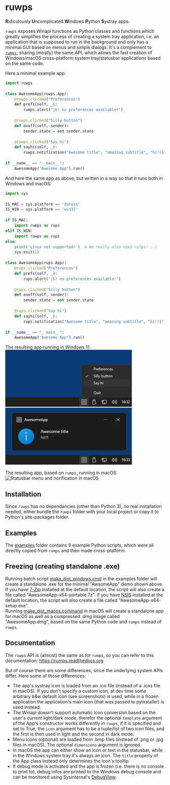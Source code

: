 # ruwps
**R**idiculously **U**ncomplicated **W**indows **P**ython **S**ystray apps.

``ruwps`` exposes Winapi functions as Python classes and functions which greatly simplifies the process of creating a system tray application, i.e. an application that is supposed to run in the background and only has a minimal GUI based on menus and simple dialogs. It's a complement to [``rumps``](https://github.com/jaredks/rumps), sharing (mostly) the same API, which allows the fast creation of Windows/macOS cross-platform system tray/statusbar applications based on the same code.

Here a minimal example app:
```python
import ruwps

class AwesomeApp(ruwps.App):
    @ruwps.clicked("Preferences")
    def prefs(self, _):
        rumps.alert("jk! no preferences available!")

    @ruwps.clicked("Silly button")
    def onoff(self, sender):
        sender.state = not sender.state

    @ruwps.clicked("Say hi")
    def sayhi(self, _):
        ruwps.notification("Awesome title", "amazing subtitle", "hi!!1")

if __name__ == "__main__":
    AwesomeApp("Awesome App").run()
```
And here the same app as above, but written in a way so that it runs both in Windows and macOS:
```python
import sys

IS_MAC = sys.platform == 'darwin'
IS_WIN = sys.platform == 'win32'

if IS_MAC:
    import rumps as rups
elif IS_WIN:
    import ruwps as rups
else:
    print('Linux not supported!')  # We really also need rulps! ;-)
    sys.exit(1)

class AwesomeApp(rups.App):
    @rups.clicked("Preferences")
    def prefs(self, _):
        rups.alert("jk! no preferences available!")

    @rups.clicked("Silly button")
    def onoff(self, sender):
        sender.state = not sender.state

    @rups.clicked("Say hi")
    def sayhi(self, _):
        rups.notification("Awesome title", "amazing subtitle", "hi!!1")

if __name__ == "__main__":
    AwesomeApp("Awesome App").run()
```

The resulting app running in Windows 11:  
![System tray menu in Windows 11](screenshots/systray_menu.png)
![System tray notification in Windows 11](screenshots/systray_notifcation.png)

The resulting app, based on ``rumps``, running in macOS:  
![Statusbar menu and norification in macOS](https://raw.github.com/jaredks/rumps/master/examples/rumps_example.png)

## Installation

Since ``ruwps`` has no dependancies (other than Python 3), no real installation needed, either bundle the ``ruwps`` folder with your local project or copy it to Python's site-packages folder.

## Examples

The [examples](examples/) folder contains 9 example Python scripts, which were all directly copied from ``rumps`` and then made cross-platform.

## Freezing (creating standalone .exe)

Running batch script [make_dist_windows.cmd](examples/make_dist_windows.cmd) in the examples folder will create a standalone .exe for the minimal "AwsomeApp" demo shown above. If you have [7-Zip](https://7-zip.org/) installed at the default location, the script will also create a file called "AwesomeApp-x64-portable.7z". If you have [NSIS](https://nsis.sourceforge.io/Main_Page) installed at the default location, the script will also create a file called "AwesomeApp-x64-setup.exe".  
Running [make_dist_macos.command](examples/make_dist_macos.command) in macOS will create a standalone app for macOS as well as a compressed .dmg image called "AwesomeApp.dmg", based on the same Python code and ``rumps`` instead of ``ruwps``.

## Documentation

The ``ruwps`` API is (almost) the same as for ``rumps``, so you can refer to this documentation: https://rumps.readthedocs.org

But of course there are some differences, since the underlying system APIs differ. Here some of those differences:
* The app's systray icon is loaded from an .ico file (instead of a .icns file in macOS). If you don't specify a custom icon, at dev time some arbitrary b&w default icon (see screenshots) is used, while in a frozen application the application's main icon (that was passed to pyinstaller) is used instead.
* The Winapi doesn't support automatic icon conversion based on the user's current light/dark mode, therefor the optional ``template`` argument of the App's constructor works differently in ``ruwps``, if it is specified and set to True, the ``icon`` argument has to be a tuple/list of two icon files, and the first is then used in light and the second in dark mode.
* Menu icons (optional) are loaded from .bmp files (instead of .png or .jpg files in macOS). The optional ``dimensions`` argument is ignored.
* In macOS the app can either show an icon or text in the statusbar, while in the Windows system tray it's always an icon. The ``title`` property of the App class instead only determines the icon's tooltip.
* If debug mode is activated and the app is frozen (i.e. there is no console to print to), debug infos are printed to the Windows debug console and can be monitored using Sysinternal's [DebugView](https://learn.microsoft.com/en-us/sysinternals/downloads/debugview).